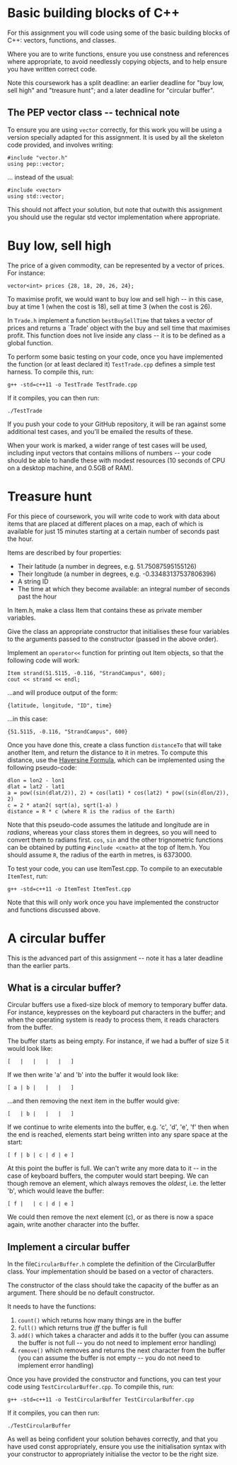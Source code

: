 # Basic building blocks of C++

For this assignment you will code using some of the basic building blocks of C++: vectors, functions, and classes.

Where you are to write functions, ensure you use constness and references where appropriate, to avoid needlessly copying objects, and to help ensure you have written correct code.

Note this coursework has a split deadline: an earlier deadline for "buy low, sell high" and "treasure hunt"; and a later deadline for "circular buffer".

## The PEP vector class -- technical note

To ensure you are using `vector` correctly, for this work you will be using a version specially adapted for this assignment.  It is used by all the skeleton code provided, and involves writing:

`#include "vector.h"`  
`using pep::vector;`  

... instead of the usual:

`#include <vector>`  
`using std::vector;`  

This should not affect your solution, but note that outwith this assignment you should use the regular std vector implementation where appropriate.


# Buy low, sell high

The price of a given commodity, can be represented by a vector of prices.  For instance:

`vector<int> prices {28, 18, 20, 26, 24};`  

To maximise profit, we would want to buy low and sell high -- in this case, buy at time 1 (when the cost is 18), sell at time 3 (when the cost is 26).

In `Trade.h` implement a function `bestBuySellTime` that takes a vector of prices and returns a `Trade' object with the buy and sell time that maximises profit.  This function does not live inside any class -- it is to be defined as a global function.

To perform some basic testing on your code, once you have implemented the function (or at least declared it) `TestTrade.cpp` defines a simple test harness.  To compile this, run:

`g++ -std=c++11 -o TestTrade TestTrade.cpp`  

If it compiles, you can then run:

`./TestTrade`  

If you push your code to your GitHub repository, it will be ran against some additional test cases, and you'll be emailed the results of these.

When your work is marked, a wider range of test cases will be used, including input vectors that contains millions of numbers -- your code should be able to handle these with modest resources (10 seconds of CPU on a desktop machine, and 0.5GB of RAM).  

# Treasure hunt

For this piece of coursework, you will write code to work with data about items that are placed at different places on a map, each of which is available for just 15 minutes starting at a certain number of seconds past the hour.

Items are described by four properties:

- Their latitude (a number in degrees, e.g. 51.75087595155126)
- Their longitude (a number in degrees, e.g. -0.33483137537806396)
- A string ID
- The time at which they become available: an integral number of seconds past the hour

In Item.h, make a class Item that contains these as private member variables.

Give the class an appropriate constructor that initialises these four variables to the arguments passed to the constructor (passed in the above order).

Implement an `operator<<` function for printing out Item objects, so that the following code will work:

`Item strand(51.5115, -0.116, "StrandCampus", 600);`  
`cout << strand << endl;`  

...and will produce output of the form:

`{latitude, longitude, "ID", time}`

...in this case:

`{51.5115, -0.116, "StrandCampus", 600}`  

Once you have done this, create a class function `distanceTo` that will take another Item, and return the distance to it in metres.  To compute this distance, use the [Haversine Formula](http://andrew.hedges.name/experiments/haversine/), which can be implemented using the following pseudo-code:

`dlon = lon2 - lon1`  
`dlat = lat2 - lat1`  
`a = pow((sin(dlat/2)), 2) + cos(lat1) * cos(lat2) * pow((sin(dlon/2)), 2)`  
`c = 2 * atan2( sqrt(a), sqrt(1-a) )`  
`distance = R * c (where R is the radius of the Earth)`  

Note that this pseudo-code assumes the latitude and longitude are in *radians*, whereas your class stores them in degrees, so you will need to convert them to radians first.  `cos`, `sin` and the other trignometric functions can be obtained by putting `#include <cmath>` at the top of Item.h.  You should assume `R`, the radius of the earth in metres, is 6373000.

To test your code, you can use ItemTest.cpp.  To compile to an executable `ItemTest`, run:

`g++ -std=c++11 -o ItemTest ItemTest.cpp`  

Note that this will only work once you have implemented the constructor and functions discussed above.


# A circular buffer

This is the advanced part of this assignment -- note it has a later deadline than the earlier parts.

## What is a circular buffer?

Circular buffers use a fixed-size block of memory to temporary buffer data.  For instance, keypresses on the keyboard put characters in the buffer; and when the operating system is ready to process them, it reads characters from the buffer.

The buffer starts as being empty.  For instance, if we had a buffer of size 5 it would look like:

`[   |   |   |   |   ]`  


If we then write 'a' and 'b' into the buffer it would look like:

`[ a | b |   |   |   ]`  


...and then removing the next item in the buffer would give:

`[   | b |   |   |   ]`  


If we continue to write elements into the buffer, e.g. 'c', 'd', 'e', 'f' then when the end is reached, elements start being written into any spare space at the start:

`[ f | b | c | d | e ]`  


At this point the buffer is full.  We can't write any more data to it -- in the case of keyboard buffers, the computer would start beeping.  We can though remove an element, which always removes the *oldest*, i.e. the letter 'b', which would leave the buffer:

`[ f |   | c | d | e ]`  

We could then remove the next element (c), or as there is now a space again, write another character into the buffer.

## Implement a circular buffer

In the file`CircularBuffer.h` complete the definition of the CircularBuffer class.  Your implementation should be based on a vector of characters.

The constructor of the class should take the capacity of the buffer as an argument.  There should be no default constructor.

It needs to have the functions:  
1. `count()` which returns how many things are in the buffer  
2. `full()` which returns true *iff* the buffer is full  
3. `add()` which takes a character and adds it to the buffer (you can assume the buffer is not full -- you do not need to implement error handling)  
4. `remove()` which removes and returns the next character from the buffer (you can assume the buffer is not empty -- you do not need to implement error handling)  
 
Once you have provided the constructor and functions, you can test your code using `TestCircularBuffer.cpp`.  To compile this, run:

`g++ -std=c++11 -o TestCircularBuffer TestCircularBuffer.cpp`  

If it compiles, you can then run:

`./TestCircularBuffer`  

As well as being confident your solution behaves correctly, and that you have used const appropriately, ensure you use the initialisation syntax with your constructor to appropriately initialise the vector to be the right size.


